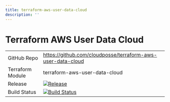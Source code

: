 ```yaml
---
title: terraform-aws-user-data-cloud
description: ''
---
```


# Terraform AWS User Data Cloud

|                  |                                                                                                                                                                        |
|:-----------------|:-----------------------------------------------------------------------------------------------------------------------------------------------------------------------|
| GitHub Repo      | <https://github.com/cloudposse/terraform-aws-user-data-cloud>                                                                                                          |
| Terraform Module | terraform-aws-user-data-cloud                                                                                                                                          |
| Release          | [![Release](https://img.shields.io/github/release/cloudposse/terraform-aws-user-data-cloud.svg)](https://github.com/cloudposse/terraform-aws-user-data-cloud/releases) |
| Build Status     | [![Build Status](https://travis-ci.org/cloudposse/terraform-aws-user-data-cloud.svg?branch=master)](https://travis-ci.org/cloudposse/terraform-aws-user-data-cloud)    |
